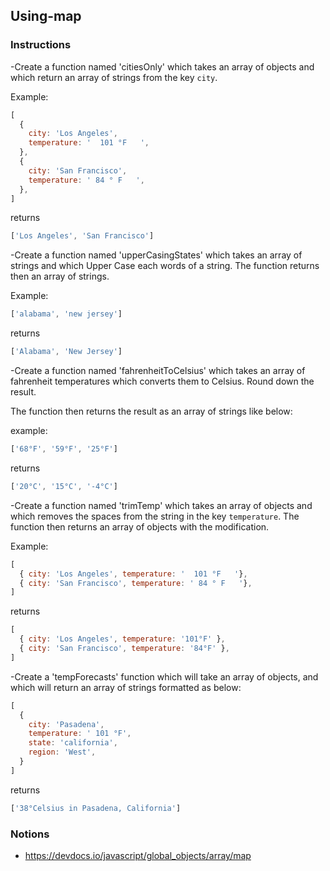 ## Using-map

### Instructions

-Create a function named 'citiesOnly' which takes an array of objects
and which return an array of strings from the key `city`.

Example:

```js
[
  {
    city: 'Los Angeles',
    temperature: '  101 °F   ',
  },
  {
    city: 'San Francisco',
    temperature: ' 84 ° F   ',
  },
]
```

returns

```js
['Los Angeles', 'San Francisco']
```

-Create a function named 'upperCasingStates' which takes an array of strings
and which Upper Case each words of a string.
The function returns then an array of strings.

Example:
```js
['alabama', 'new jersey']
```
returns
```js
['Alabama', 'New Jersey']
```

-Create a function named 'fahrenheitToCelsius' which takes an array
of fahrenheit temperatures which converts them to Celsius.
Round down the result.

The function then returns the result as an array of strings like below:

example:
```js
['68°F', '59°F', '25°F']
```

returns
```js
['20°C', '15°C', '-4°C']
```


-Create a function named 'trimTemp' which takes an array of objects
and which removes the spaces from the string in the key `temperature`.
The function then returns an array of objects with the modification.

Example:
```js
[
  { city: 'Los Angeles', temperature: '  101 °F   '},
  { city: 'San Francisco', temperature: ' 84 ° F   '},
]
```

returns

```js
[
  { city: 'Los Angeles', temperature: '101°F' },
  { city: 'San Francisco', temperature: '84°F' },
]
```

-Create a 'tempForecasts' function which will take an array of objects, and which will
return an array of strings formatted as below:

```js
[
  {
    city: 'Pasadena',
    temperature: ' 101 °F',
    state: 'california',
    region: 'West',
  }
]
```

returns

```js
['38°Celsius in Pasadena, California']
```

### Notions

- https://devdocs.io/javascript/global_objects/array/map
